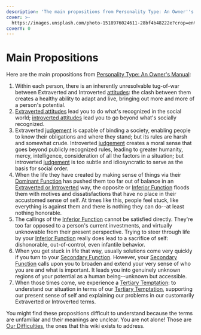 ```yaml
---
description: 'The main propositions from Personality Type: An Owner''s Manual'
cover: >-
  https://images.unsplash.com/photo-1518976024611-28bf4b48222e?crop=entropy&cs=srgb&fm=jpg&ixid=M3wxOTcwMjR8MHwxfHNlYXJjaHwzfHxsaXN0fGVufDB8fHx8MTczODAzNjIxMHww&ixlib=rb-4.0.3&q=85
coverY: 0
---
```


# Main Propositions

Here are the main propositions from [Personality Type: An Owner's Manual](https://www.amazon.ca/Personality-Type-Practical-Understanding-Yourself-ebook/dp/B00KLFBMKG):

1. Within each person, there is an inherently unresolvable tug-of-war between Extraverted and Introverted [attitudes](function-attitude/attitude.md): the clash between them creates a healthy ability to adapt and live, bringing out more and more of a person's potential.&#x20;
2. [Extraverted attitudes](function-attitude/attitude.md) lead you to do what's recognized in the social world; [introverted attitudes](function-attitude/attitude.md) lead you to go beyond what's socially recognized.
3. Extraverted [judgement](function-attitude/judgement/) is capable of binding a society, enabling people to know their obligations and where they stand; but its rules are harsh and somewhat crude. Introverted [judgement](function-attitude/judgement/) creates a moral sense that goes beyond publicly recognized rules, leading to greater humanity, mercy, intelligence, consideration of all the factors in a situation; but introverted [judgement](function-attitude/judgement/) is too subtle and idiosyncratic to serve as the basis for social order.
4. When the life they have created by making sense of things via their [Dominant Function](function-attitude/cognitive-stack/dominant-function.md) has pushed them too far out of balance in an [Extraverted or Introverted](function-attitude/attitude.md) way, the opposite or [Inferior Function](function-attitude/cognitive-stack/inferior-function.md) floods them with motives and dissatisfactions that have no place in their accustomed sense of self. At times like this, people feel stuck, like everything is against them and there is nothing they can do--at least nothing honorable.&#x20;
5. The callings of the [Inferior Function](function-attitude/cognitive-stack/inferior-function.md) cannot be satisfied directly. They're too far opposed to a person's current investments, and virtually unknowable from their present perspective. Trying to steer through life by your [Inferior Function](function-attitude/cognitive-stack/inferior-function.md) really does lead to a sacrifice of self: dishonorable, out-of-control, even infantile behavior.&#x20;
6. When you get stuck in life that way, usually solutions come very quickly if you turn to your [Secondary Function](function-attitude/cognitive-stack/secondary-function/). However, your [Secondary Function](function-attitude/cognitive-stack/secondary-function/) calls upon you to broaden and extend your very sense of who you are and what is important. It leads you into genuinely unknown regions of your potential as a human being--unknown but accessible.&#x20;
7. When those times come, we experience a [Tertiary Temptation](function-attitude/cognitive-stack/tertiary-function/): to understand our situation in terms of our [Tertiary Temptation](function-attitude/cognitive-stack/tertiary-function/), supporting our present sense of self and explaining our problems in our customarily Extraverted or Introverted terms.

You might find these propositions difficult to understand because the terms are unfamiliar and their meanings are unclear. You are not alone! Those are [Our Difficulties](our-difficulties/), the ones that this wiki exists to address.
